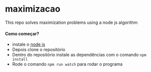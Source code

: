 # maximizacao
This repo solves maximization problems using a node js algorithm

#### Como começar?

* instale o [node js](https://nodejs.org/en/download/)
* Depois clone o repositório
* Dentro do repositório instale as dependências com o comando `npm install`
* Rode o comando `npm run watch` para rodar o programa